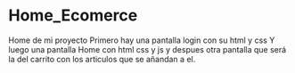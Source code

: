 # Home_Ecomerce
Home de mi proyecto
Primero hay una pantalla login con su html y css
Y luego una pantalla Home con html css y js
y despues otra pantalla que será la del carrito con los articulos que se añandan a el.
